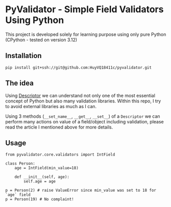 # PyValidator - Simple Field Validators Using Python
This project is developed solely for learning purpose using only pure Python (CPython - tested on version 3.12)

## Installation
```
pip install git+ssh://git@github.com:HuyVQ18411c/pyvalidator.git
```
## The idea
Using [Descriptor](https://docs.python.org/3/howto/descriptor.html) we can understand not only one of the most essential concept of Python but also many validation libraries.
Within this repo, I try to avoid external libraries as much as I can. 

Using 3 methods (`__set_name__`, `__get__`, `__set__`) of a `Descriptor` we can perform many actions on value of a field/object including validation, please read the article I mentioned above for more details.
## Usage
```
from pyvalidator.core.validators import IntField

class Person:
    age = IntField(min_value=18)
    
    def __init__(self, age):
        self.age = age

p = Person(2) # raise ValueError since min_value was set to 18 for `age` field
p = Person(19) # No complaint!
```
